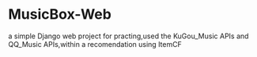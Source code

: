 # MusicBox-Web
a simple Django web project for practing,used the KuGou_Music APIs and QQ_Music APIs,within a recomendation using ItemCF
